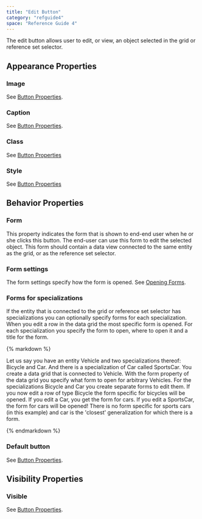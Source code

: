 ```yaml
---
title: "Edit Button"
category: "refguide4"
space: "Reference Guide 4"
---
```

The edit button allows user to edit, or view, an object selected in the grid or reference set selector.

## Appearance Properties

### Image

See [Button Properties](Button+Properties).

### Caption

See [Button Properties](Button+Properties).

### Class

See [Button Properties](Button+Properties)

### Style

See [Button Properties](Button+Properties)

## Behavior Properties

### Form

This property indicates the form that is shown to end-end user when he or she clicks this button. The end-user can use this form to edit the selected object. This form should contain a data view connected to the same entity as the grid, or as the reference set selector.

### Form settings

The form settings specify how the form is opened. See [Opening Forms](Opening+Forms).

### Forms for specializations

If the entity that is connected to the grid or reference set selector has specializations you can optionally specify forms for each specialization. When you edit a row in the data grid the most specific form is opened. For each specialization you specify the form to open, where to open it and a title for the form.

<div class="alert alert-info">{% markdown %}

Let us say you have an entity Vehicle and two specializations thereof: Bicycle and Car. And there is a specialization of Car called SportsCar. You create a data grid that is connected to Vehicle. With the form property of the data grid you specify what form to open for arbitrary Vehicles. For the specializations Bicycle and Car you create separate forms to edit them. If you now edit a row of type Bicycle the form specific for bicycles will be opened. If you edit a Car, you get the form for cars. If you edit a SportsCar, the form for cars will be opened! There is no form specific for sports cars (in this example) and car is the 'closest' generalization for which there is a form.

{% endmarkdown %}</div>

### Default button

See [Button Properties](Button+Properties).

## Visibility Properties

### Visible

See [Button Properties](Button+Properties).